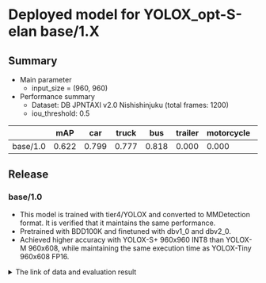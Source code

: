# Deployed model for YOLOX_opt-S-elan base/1.X
## Summary

- Main parameter
  - input_size = (960, 960)
- Performance summary
  - Dataset: DB JPNTAXI v2.0 Nishishinjuku (total frames: 1200)
  - iou_threshold: 0.5

|          | mAP    | car    | truck  | bus    | trailer | motorcycle | pedestrian | bicycle | unknown |
| -------- | ------ | ------ | ------ | ------ | ------ | ------ | ------ | ------ | ------ |
| base/1.0 | 0.622  | 0.799  | 0.777  | 0.818  | 0.000  | 0.000  | 0.715 | 0.000 | 0.000 |

## Release

### base/1.0

- This model is trained with tier4/YOLOX and converted to MMDetection format. It is verified that it maintains the same performance.
- Pretrained with BDD100K and finetuned with dbv1_0 and dbv2_0.
- Achieved higher accuracy with YOLOX-S+ 960x960 INT8 than YOLOX-M 960x608, while maintaining the same execution time as YOLOX-Tiny 960x608 FP16.

<details>
<summary> The link of data and evaluation result </summary>

- Model
  - Training dataset: BDD100K + DB JPNTAXI v1.1 Odaiba + DB JPNTAXI v2.0 Nishishinjuku (total frames: 104356)
  - [Config file path]()
  - Training results [model-zoo]
    - [logs.zip]()
    - [checkpoint_best.pth]()
    - [config.py]()

- Evaluation result with DB JPNTAXI v2.0 Nishishinjuku  (total frames: 1200):

```python

---------------iou_thr: 0.5---------------

+------------+------+-------+--------+-------+
| class      | gts  | dets  | recall | ap    |
+------------+------+-------+--------+-------+
| unknown    | 0    | 2514  | 0.000  | 0.000 |
| car        | 6238 | 16393 | 0.902  | 0.799 |
| truck      | 1880 | 5089  | 0.835  | 0.777 |
| bus        | 245  | 845   | 0.878  | 0.818 |
| trailer    | 0    | 2344  | 0.000  | 0.000 |
| motorcycle | 0    | 107   | 0.000  | 0.000 |
| pedestrian | 2323 | 8306  | 0.802  | 0.715 |
| bicycle    | 239  | 0     | 0.000  | 0.000 |
+------------+------+-------+--------+-------+
| mAP        |      |       |        | 0.622 |
+------------+------+-------+--------+-------+

```

</details>

